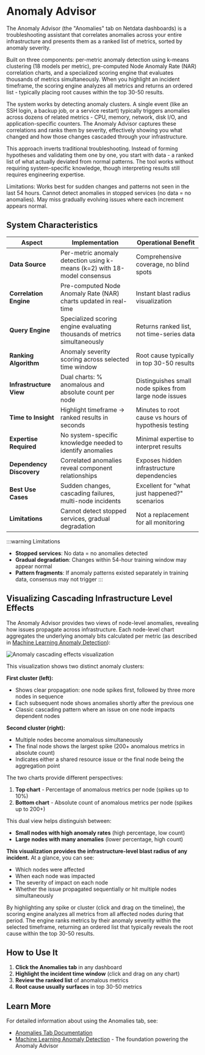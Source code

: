 # Anomaly Advisor

The Anomaly Advisor (the "Anomalies" tab on Netdata dashboards) is a troubleshooting assistant that correlates anomalies across your entire infrastructure and presents them as a ranked list of metrics, sorted by anomaly severity.

Built on three components: per-metric anomaly detection using k-means clustering (18 models per metric), pre-computed Node Anomaly Rate (NAR) correlation charts, and a specialized scoring engine that evaluates thousands of metrics simultaneously. When you highlight an incident timeframe, the scoring engine analyzes all metrics and returns an ordered list - typically placing root causes within the top 30-50 results.

The system works by detecting anomaly clusters. A single event (like an SSH login, a backup job, or a service restart) typically triggers anomalies across dozens of related metrics - CPU, memory, network, disk I/O, and application-specific counters. The Anomaly Advisor captures these correlations and ranks them by severity, effectively showing you what changed and how those changes cascaded through your infrastructure.

This approach inverts traditional troubleshooting. Instead of forming hypotheses and validating them one by one, you start with data - a ranked list of what actually deviated from normal patterns. The tool works without requiring system-specific knowledge, though interpreting results still requires engineering expertise.

Limitations: Works best for sudden changes and patterns not seen in the last 54 hours. Cannot detect anomalies in stopped services (no data = no anomalies). May miss gradually evolving issues where each increment appears normal.

## System Characteristics

| Aspect | Implementation | Operational Benefit |
|--------|----------------|-------------------|
| **Data Source** | Per-metric anomaly detection using k-means (k=2) with 18-model consensus | Comprehensive coverage, no blind spots |
| **Correlation Engine** | Pre-computed Node Anomaly Rate (NAR) charts updated in real-time | Instant blast radius visualization |
| **Query Engine** | Specialized scoring engine evaluating thousands of metrics simultaneously | Returns ranked list, not time-series data |
| **Ranking Algorithm** | Anomaly severity scoring across selected time window | Root cause typically in top 30-50 results |
| **Infrastructure View** | Dual charts: % anomalous and absolute count per node | Distinguishes small node spikes from large node issues |
| **Time to Insight** | Highlight timeframe → ranked results in seconds |Minutes to root cause vs hours of hypothesis testing |
| **Expertise Required** | No system-specific knowledge needed to identify anomalies | Minimal expertise to interpret results |
| **Dependency Discovery** | Correlated anomalies reveal component relationships | Exposes hidden infrastructure dependencies |
| **Best Use Cases** | Sudden changes, cascading failures, multi-node incidents | Excellent for "what just happened?" scenarios |
| **Limitations** | Cannot detect stopped services, gradual degradation | Not a replacement for all monitoring |

:::warning Limitations

- **Stopped services**: No data = no anomalies detected
- **Gradual degradation**: Changes within 54-hour training window may appear normal
- **Pattern fragments**: If anomaly patterns existed separately in training data, consensus may not trigger
:::

## Visualizing Cascading Infrastructure Level Effects

The Anomaly Advisor provides two views of node-level anomalies, revealing how issues propagate across infrastructure. Each node-level chart aggregates the underlying anomaly bits calculated per metric (as described in [Machine Learning Anomaly Detection](/docs/ml-ai/ml-anomaly-detection/ml-anomaly-detection.md)):

![Anomaly cascading effects visualization](https://github.com/user-attachments/assets/a69b1461-c559-4b22-bb02-045670d84168)

This visualization shows two distinct anomaly clusters:

**First cluster (left):**

- Shows clear propagation: one node spikes first, followed by three more nodes in sequence
- Each subsequent node shows anomalies shortly after the previous one
- Classic cascading pattern where an issue on one node impacts dependent nodes

**Second cluster (right):**

- Multiple nodes become anomalous simultaneously
- The final node shows the largest spike (200+ anomalous metrics in absolute count)
- Indicates either a shared resource issue or the final node being the aggregation point

The two charts provide different perspectives:

1. **Top chart** - Percentage of anomalous metrics per node (spikes up to 10%)
2. **Bottom chart** - Absolute count of anomalous metrics per node (spikes up to 200+)

This dual view helps distinguish between:

- **Small nodes with high anomaly rates** (high percentage, low count)
- **Large nodes with many anomalies** (lower percentage, high count)

**This visualization provides the infrastructure-level blast radius of any incident.** At a glance, you can see:

- Which nodes were affected
- When each node was impacted
- The severity of impact on each node
- Whether the issue propagated sequentially or hit multiple nodes simultaneously

By highlighting any spike or cluster (click and drag on the timeline), the scoring engine analyzes all metrics from all affected nodes during that period. The engine ranks metrics by their anomaly severity within the selected timeframe, returning an ordered list that typically reveals the root cause within the top 30-50 results.

## How to Use It

1. **Click the Anomalies tab** in any dashboard
2. **Highlight the incident time window** (click and drag on any chart)
3. **Review the ranked list** of anomalous metrics
4. **Root cause usually surfaces** in top 30-50 metrics

## Learn More

For detailed information about using the Anomalies tab, see:

- [Anomalies Tab Documentation](/docs/dashboards-and-charts/anomaly-advisor-tab.md)
- [Machine Learning Anomaly Detection](/docs/ml-ai/ml-anomaly-detection/ml-anomaly-detection.md) - The foundation powering the Anomaly Advisor
